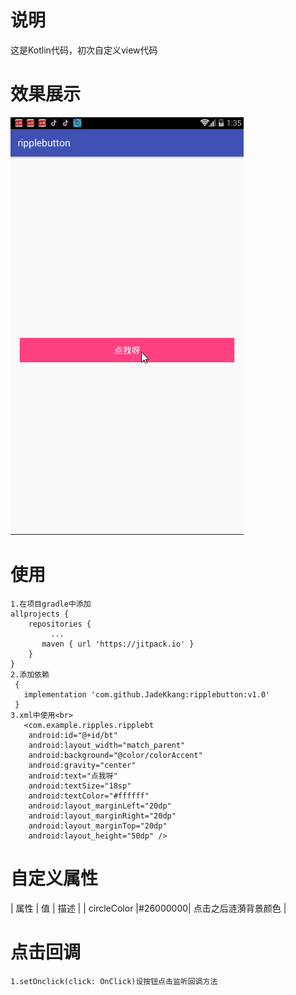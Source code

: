 # 说明
这是Kotlin代码，初次自定义view代码
# 效果展示
![](https://github.com/JadeKkang/ripplebutton/blob/master/image/ripple.gif)
# 使用
    1.在项目gradle中添加
    allprojects {
        repositories {
             ...
           maven { url 'https://jitpack.io' } 
        } 
    }
    2.添加依赖
     {
       implementation 'com.github.JadeKkang:ripplebutton:v1.0'
     }
    3.xml中使用<br>  
       <com.example.ripples.ripplebt
        android:id="@+id/bt"
        android:layout_width="match_parent"
        android:background="@color/colorAccent" 
        android:gravity="center"
        android:text="点我呀"
        android:textSize="18sp"
        android:textColor="#ffffff"
        android:layout_marginLeft="20dp"
        android:layout_marginRight="20dp"
        android:layout_marginTop="20dp"
        android:layout_height="50dp" />
# 自定义属性
| 属性 | 值 | 描述 | 
| circleColor |#26000000| 点击之后涟漪背景颜色 |  
# 点击回调

	1.setOnclick(click: OnClick)设按钮点击监听回调方法
